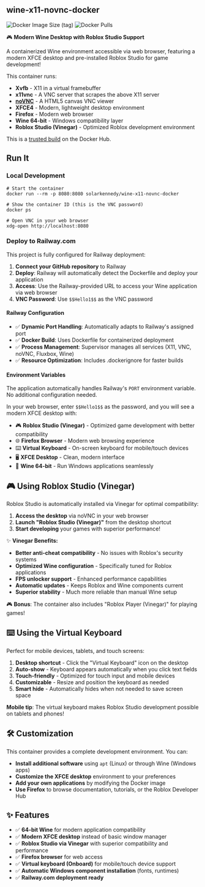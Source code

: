## wine-x11-novnc-docker

![Docker Image Size (tag)](https://img.shields.io/docker/image-size/solarkennedy/wine-x11-novnc-docker/latest)
![Docker Pulls](https://img.shields.io/docker/pulls/solarkennedy/wine-x11-novnc-docker)

🎮 **Modern Wine Desktop with Roblox Studio Support**

A containerized Wine environment accessible via web browser, featuring a modern XFCE desktop and pre-installed Roblox Studio for game development!

This container runs:

* **Xvfb** - X11 in a virtual framebuffer
* **x11vnc** - A VNC server that scrapes the above X11 server
* **[noVNC](https://kanaka.github.io/noVNC/)** - A HTML5 canvas VNC viewer
* **XFCE4** - Modern, lightweight desktop environment
* **Firefox** - Modern web browser
* **Wine 64-bit** - Windows compatibility layer
* **Roblox Studio (Vinegar)** - Optimized Roblox development environment

This is a [trusted build](https://registry.hub.docker.com/u/solarkennedy/wine-x11-novnc-docker/)
on the Docker Hub.

## Run It

### Local Development

    # Start the container
    docker run --rm -p 8080:8080 solarkennedy/wine-x11-novnc-docker

    # Show the container ID (this is the VNC password)
    docker ps

    # Open VNC in your web browser
    xdg-open http://localhost:8080

### Deploy to Railway.com

This project is fully configured for Railway deployment:

1. **Connect your GitHub repository** to Railway
2. **Deploy**: Railway will automatically detect the Dockerfile and deploy your application
3. **Access**: Use the Railway-provided URL to access your Wine application via web browser
4. **VNC Password**: Use `$$Hello1$$` as the VNC password

#### Railway Configuration

- ✅ **Dynamic Port Handling**: Automatically adapts to Railway's assigned port
- ✅ **Docker Build**: Uses Dockerfile for containerized deployment  
- ✅ **Process Management**: Supervisor manages all services (X11, VNC, noVNC, Fluxbox, Wine)
- ✅ **Resource Optimization**: Includes .dockerignore for faster builds

#### Environment Variables

The application automatically handles Railway's `PORT` environment variable. No additional configuration needed.

In your web browser, enter `$$Hello1$$` as the password, and you will see a modern XFCE desktop with:

- 🎮 **Roblox Studio (Vinegar)** - Optimized game development with better compatibility
- 🌐 **Firefox Browser** - Modern web browsing experience  
- ⌨️ **Virtual Keyboard** - On-screen keyboard for mobile/touch devices
- 🖥️ **XFCE Desktop** - Clean, modern interface
- 🍷 **Wine 64-bit** - Run Windows applications seamlessly

## 🎮 Using Roblox Studio (Vinegar)

Roblox Studio is automatically installed via Vinegar for optimal compatibility:

1. **Access the desktop** via noVNC in your web browser
2. **Launch "Roblox Studio (Vinegar)"** from the desktop shortcut
3. **Start developing** your games with superior performance!

✨ **Vinegar Benefits:**
- **Better anti-cheat compatibility** - No issues with Roblox's security systems
- **Optimized Wine configuration** - Specifically tuned for Roblox applications
- **FPS unlocker support** - Enhanced performance capabilities
- **Automatic updates** - Keeps Roblox and Wine components current
- **Superior stability** - Much more reliable than manual Wine setup

🎮 **Bonus**: The container also includes "Roblox Player (Vinegar)" for playing games!

## ⌨️ Using the Virtual Keyboard

Perfect for mobile devices, tablets, and touch screens:

1. **Desktop shortcut** - Click the "Virtual Keyboard" icon on the desktop
2. **Auto-show** - Keyboard appears automatically when you click text fields
3. **Touch-friendly** - Optimized for touch input and mobile devices
4. **Customizable** - Resize and position the keyboard as needed
5. **Smart hide** - Automatically hides when not needed to save screen space

**Mobile tip**: The virtual keyboard makes Roblox Studio development possible on tablets and phones!

## 🛠️ Customization

This container provides a complete development environment. You can:

- **Install additional software** using `apt` (Linux) or through Wine (Windows apps)
- **Customize the XFCE desktop** environment to your preferences
- **Add your own applications** by modifying the Docker image
- **Use Firefox** to browse documentation, tutorials, or the Roblox Developer Hub

## ✨ Features

- ✅ **64-bit Wine** for modern application compatibility
- ✅ **Modern XFCE desktop** instead of basic window manager
- ✅ **Roblox Studio via Vinegar** with superior compatibility and performance
- ✅ **Firefox browser** for web access
- ✅ **Virtual keyboard (Onboard)** for mobile/touch device support
- ✅ **Automatic Windows component installation** (fonts, runtimes)
- ✅ **Railway.com deployment ready**
